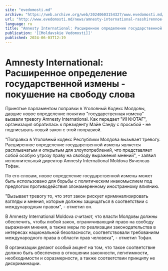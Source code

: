 ```yaml
---
site: "evedomosti.md"
archive: "https://web.archive.org/web/20240603154327/www.evedomosti.md/news/amnesty-international-rasshirennoe-opredelenie-gosudarstvenn"
url: "http://www.evedomosti.md/news/amnesty-international-rasshirennoe-opredelenie-gosudarstvenn"
language: ru
title: "Amnesty International: Расширенное определение государственной измены - покушение на свободу слова"
publication: '[[Moldavskie Vedomosti]]'
published: 2024-06-03T12:19
---
```


# Amnesty International: Расширенное определение государственной измены - покушение на свободу слова

Принятые парламентом поправки в Уголовный Кодекс Молдовы, давшие новое определение понятию "государственная измена" вызвали тревогу Amnesty International. Как передает "ИНФОТАГ", организация обратилась к президенту Майе Санду с просьбой - не подписывать новый закон с этой поправкой.

"Поправка в Уголовный кодекс Республики Молдова вызывает тревогу. Расширенное определение государственной измены является расплывчатым и открытым для злоупотреблений, что представляет собой особую угрозу праву на свободу выражения мнений", - заявил исполнительный директор Amnesty International Moldova Вячелсав Тофан.

По его словам, новое определение государственной измены может быть использовано для борьбы с политическим инакомыслием под предлогом противодействия злонамеренному иностранному влиянию.

"Вызывает тревогу то, что этот закон рискует криминализировать взгляды и мнения, которые должны защищаться в соответствии с международным правом", - отметил он.

В Amnesty International Moldova считают, что власти Молдовы должны обеспечить, чтобы любой закон, ограничивающий право на свободу выражения мнения, а также меры по реализации законодательства в интересах национальной безопасности, соответствовали требованиям международного права в области прав человека", - отметил Тофан.

В организации делают особый акцент на том, что такое соответствие должно быть обеспечено в отношении законности, легитимности, необходимости и соразмерности, а также соответствии принципу не дискриминации.